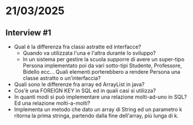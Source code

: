 # 21/03/2025
## Interview #1
- Qual è la differenza fra classi astratte ed interfacce?
  - Quando va utilizzata l'una e l'altra durante lo sviluppo?
  - In un sistema per gestire la scuola supporre di avere un super-tipo Persona implementato poi da vari sotto-tipi Studente, Professore, Bidello ecc... Quali elementi porterebbero a rendere Persona una classe astratto o un'interfaccia?
- Quali sono le differenze fra array ed ArrayList in java?
- Cos'è una FOREIGN KEY in SQL ed in quali casi si utilizza?
- In quanti modi si può implementare una relazione molti-ad-uno in SQL? Ed una relazione molti-a-molti?
- Implementa un metodo che dato un array di String ed un parametro k ritorna la prima stringa, partendo dalla fine dell'array, più lunga di k.
